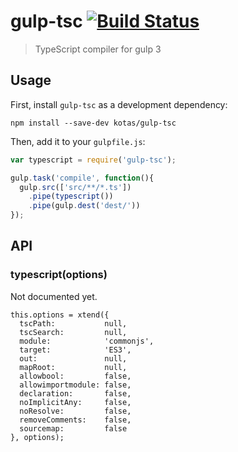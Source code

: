 # gulp-tsc [![Build Status][travis-image]][travis-url]
> TypeScript compiler for gulp 3

## Usage

First, install `gulp-tsc` as a development dependency:

```shell
npm install --save-dev kotas/gulp-tsc
```

Then, add it to your `gulpfile.js`:

```js
var typescript = require('gulp-tsc');

gulp.task('compile', function(){
  gulp.src(['src/**/*.ts'])
    .pipe(typescript())
    .pipe(gulp.dest('dest/'))
});
```

## API

### typescript(options)

Not documented yet.

```
this.options = xtend({
  tscPath:           null,
  tscSearch:         null,
  module:            'commonjs',
  target:            'ES3',
  out:               null,
  mapRoot:           null,
  allowbool:         false,
  allowimportmodule: false,
  declaration:       false,
  noImplicitAny:     false,
  noResolve:         false,
  removeComments:    false,
  sourcemap:         false
}, options);
```

[npm-url]: https://npmjs.org/package/gulp-tsc
[npm-image]: https://badge.fury.io/js/gulp-tsc.png
[travis-url]: https://travis-ci.org/kotas/gulp-tsc
[travis-image]: https://travis-ci.org/kotas/gulp-tsc.png?branch=master
[daviddm-url]: https://david-dm.org/kotas/gulp-tsc
[daviddm-image]: https://david-dm.org/kotas/gulp-tsc.png?theme=shields.io

